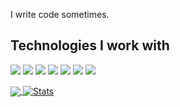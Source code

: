 I write code sometimes.
## Technologies I work with
![](https://img.shields.io/badge/Editor-VSCode-informational?style=flat-square&logo=visual-studio-code&logoColor=white&color=2bbc8a)
![](https://img.shields.io/badge/Code-CSharp-informational?style=flat-square&logo=csharp&logoColor=white&color=2bbc8a)
![](https://img.shields.io/badge/Code-TypeScript-informational?style=flat-square&logo=typescript&logoColor=white&color=2bbc8a)
![](https://img.shields.io/badge/Code-React-informational?style=flat-square&logo=react&logoColor=white&color=2bbc8a)
![](https://img.shields.io/badge/Code-Python-informational?style=flat-square&logo=python&logoColor=white&color=2bbc8a)
![](https://img.shields.io/badge/Code-Java-informational?style=flat-square&logo=java&logoColor=white&color=2bbc8a)
![](https://img.shields.io/badge/Hosting-Azure-informational?style=flat-square&logo=microsoftazure&logoColor=white&color=2bbc8a)

<a href="https://github.com/spectraldesign">
  <img align="center" src="https://github-readme-stats.vercel.app/api/top-langs/?username=spectraldesign&hide=html,text,css,jupyter%20notebook&exclude_repo=dotfiles&langs_count=3&theme=synthwave" />
</a>
<a href="https://github.com/spectraldesign">
  <img align="center" src="https://github-readme-stats.vercel.app/api?username=spectraldesign&show_icons=true&line_height=27&count_private=true&theme=synthwave" alt="Stats" />
</a>
